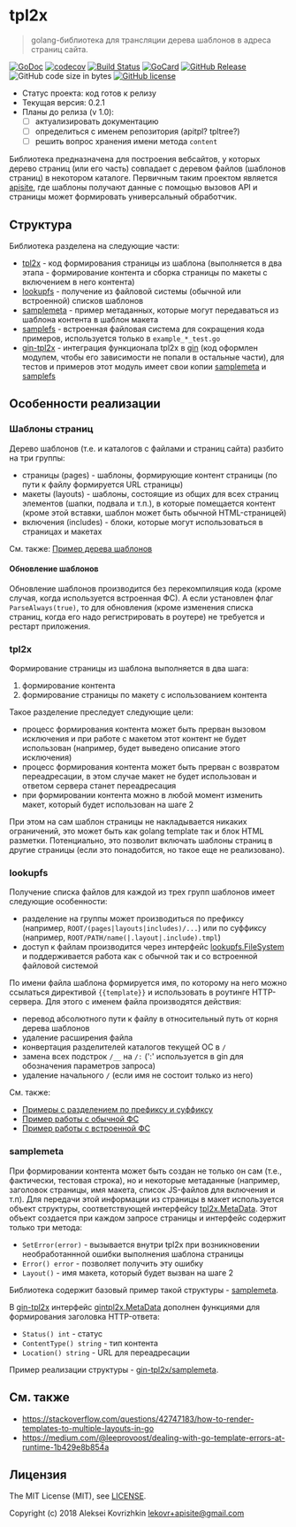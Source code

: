 # tpl2x
> golang-библиотека для трансляции дерева шаблонов в адреса страниц сайта.

[![GoDoc][gd1]][gd2]
 [![codecov][cc1]][cc2]
 [![Build Status][bs1]][bs2]
 [![GoCard][gc1]][gc2]
 [![GitHub Release][gr1]][gr2]
 ![GitHub code size in bytes][sz]
 [![GitHub license][gl1]][gl2]

[bs1]: https://cloud.drone.io/api/badges/apisite/tpl2x/status.svg
[bs2]: https://cloud.drone.io/apisite/tpl2x
[cc1]: https://codecov.io/gh/apisite/tpl2x/branch/master/graph/badge.svg
[cc2]: https://codecov.io/gh/apisite/tpl2x
[gd1]: https://godoc.org/github.com/apisite/tpl2x?status.svg
[gd2]: https://godoc.org/github.com/apisite/tpl2x
[gc1]: https://goreportcard.com/badge/github.com/apisite/tpl2x
[gc2]: https://goreportcard.com/report/github.com/apisite/tpl2x
[gr1]: https://img.shields.io/github/release-pre/apisite/tpl2x.svg
[gr2]: https://github.com/apisite/tpl2x/releases
[sz]: https://img.shields.io/github/languages/code-size/apisite/tpl2x.svg
[gl1]: https://img.shields.io/github/license/apisite/tpl2x.svg
[gl2]: LICENSE

* Статус проекта: код готов к релизу
* Текущая версия: 0.2.1
* Планы до релиза (v 1.0):
  * [ ] актуализировать документацию
  * [ ] определиться с именем репозитория (apitpl? tpltree?)
  * [ ] решить вопрос хранения имени метода `content` 

Библиотека предназначена для построения вебсайтов, у которых дерево страниц (или его часть) совпадает с деревом файлов (шаблонов страниц) в некотором каталоге. Первичным таким проектом является [apisite](https://github.com/apisite/apisite), где шаблоны получают данные с помощью вызовов API и страницы может формировать универсальный обработчик.

## Структура

Библиотека разделена на следующие части:

* [tpl2x](https://godoc.org/github.com/apisite/tpl2x) - код формирования страницы из шаблона (выполняется в два этапа - формирование контента и сборка страницы по макеты с включением в него контента)
* [lookupfs](https://godoc.org/github.com/apisite/tpl2x/lookupfs) - получение из файловой системы (обычной или встроенной) списков шаблонов
* [samplemeta](https://godoc.org/github.com/apisite/tpl2x/samplemeta) - пример метаданных, которые могут передаваться из шаблона контента в шаблон макета
* [samplefs](https://godoc.org/github.com/apisite/tpl2x/samplefs) - встроенная файловая система для сокращения кода примеров, используется только в `example_*_test.go` 
* [gin-tpl2x](https://godoc.org/github.com/apisite/tpl2x/gin-tpl2x) - интеграция функционала tpl2x в [gin](https://github.com/gin-gonic/gin) (код оформлен модулем, чтобы его зависимости не попали в остальные части), для тестов и примеров этот модуль имеет свои копии [samplemeta](https://godoc.org/github.com/apisite/tpl2x/gin-tpl2x/samplemeta) и [samplefs](https://godoc.org/github.com/apisite/tpl2x/gin-tpl2x/samplefs)

## Особенности реализации

### Шаблоны страниц

Дерево шаблонов (т.е. и каталогов с файлами и страниц сайта) разбито на три группы:

* страницы (pages) - шаблоны, формирующие контент страницы (по пути к файлу формируется URL страницы)
* макеты (layouts) - шаблоны, состоящие из общих для всех страниц элементов (шапки, подвала и т.п.), в которые помещается контент (кроме этой вставки, шаблон может быть обычной HTML-страницей)
* включения (includes) - блоки, которые могут использоваться в страницах и макетах

См. также: [Пример дерева шаблонов](https://github.com/apisite/tpl2x/tree/master/gin-tpl2x/testdata)

#### Обновление шаблонов

Обновление шаблонов производится без перекомпиляция кода (кроме случая, когда используется встроенная ФС). А если установлен флаг `ParseAlways(true)`, то для обновления (кроме изменения списка страниц, когда его надо регистрировать в роутере) не требуется и рестарт приложения.

### tpl2x 

Формирование страницы из шаблона выполняется в два шага:
1. формирование контента 
2. формирование страницы по макету с использованием контента

Такое разделение преследует следующие цели:

* процесс формирования контента может быть прерван вызовом исключения и при работе с макетом этот контент не будет использован (например, будет выведено описание этого исключения)
* процесс формирования контента может быть прерван с возвратом переадресации, в этом случае макет не будет использован и ответом сервера станет переадресация
* при формировании контента можно в любой момент изменить макет, который будет использован на шаге 2 

При этом на сам шаблон страницы не накладывается никаких ограничений, это может быть как golang template так и блок HTML разметки. Потенциально, это позволит включать шаблоны страниц в другие страницы (если это понадобится, но такое еще не реализовано).

### lookupfs

Получение списка файлов для каждой из трех групп шаблонов имеет следующие особенности:

* разделение на группы может производиться по префиксу (например, `ROOT/(pages|layouts|includes)/...`) или по суффиксу (например, `ROOT/PATH/name(|.layout|.include).tmpl`)
* доступ к файлам производится через интерфейс [lookupfs.FileSystem](https://godoc.org/github.com/apisite/tpl2x/lookupfs#FileSystem) и поддерживается работа как с обычной так и со встроенной файловой системой

По имени файла шаблона формируется имя, по которому на него можно ссылаться директивой `{{template}}` и использовать в роутинге HTTP-сервера. Для этого с именем файла производятся действия:

* перевод абсолютного пути к файлу в относительный путь от корня дерева шаблонов
* удаление расширения файла
* конвертация разделителей каталогов текущей ОС в `/`
* замена всех подстрок `/__` на `/:` (':' используется в gin для обозначения параметров запроса)
* удаление начального `/` (если имя не состоит только из него)

См. также:

* [Примеры с разделением по префиксу и суффиксу](https://godoc.org/github.com/apisite/tpl2x/lookupfs#pkg-examples)
* [Пример работы с обычной ФС](https://github.com/apisite/tpl2x/blob/master/tpl2x_test.go)
* [Пример работы с встроенной ФС](https://godoc.org/github.com/apisite/tpl2x#example-package--Execute)

### samplemeta

При формировании контента может быть создан не только он сам (т.е., фактически, тестовая строка), но и некоторые метаданные (например, заголовок страницы, имя макета, список JS-файлов для включения и т.п). Для передачи этой информации из страницы в макет используется объект структуры, соответствующей интерфейсу [tpl2x.MetaData](https://godoc.org/github.com/apisite/tpl2x#MetaData). Этот объект создается при каждом запросе страницы и интерфейс содержит только три метода:

* `SetError(error)` - вызывается внутри tpl2x при возникновении необработаннной ошибки выполнения шаблона страницы
* `Error() error` - позволяет получить эту ошибку
* `Layout()` - имя макета, который будет вызван на шаге 2

Библиотека содержит базовый пример такой структуры - [samplemeta](https://github.com/apisite/tpl2x/blob/master/samplemeta/meta.go).

В [gin-tpl2x](https://godoc.org/github.com/apisite/tpl2x/gin-tpl2x) интерфейс [gintpl2x.MetaData](https://godoc.org/github.com/apisite/tpl2x/gin-tpl2x#MetaData) дополнен функциями для формирования заголовка HTTP-ответа:

* `Status() int` - статус
* `ContentType() string` - тип контента
* `Location() string` - URL для переадресации
 
Пример реализации структуры - [gin-tpl2x/samplemeta](https://github.com/apisite/tpl2x/blob/master/gin-tpl2x/samplemeta/meta.go).

## См. также

* https://stackoverflow.com/questions/42747183/how-to-render-templates-to-multiple-layouts-in-go
* https://medium.com/@leeprovoost/dealing-with-go-template-errors-at-runtime-1b429e8b854a

##  Лицензия

The MIT License (MIT), see [LICENSE](LICENSE).

Copyright (c) 2018 Aleksei Kovrizhkin <lekovr+apisite@gmail.com>
